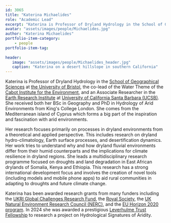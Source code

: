 ```yaml
---
id: 3065
title: "Katerina Michaelides"
role: "Academic Lead"
excerpt: "Katerina is Professor of Dryland Hydrology in the School of Geographical Sciences at the University of Bristol, co-lead of the Water Theme of the Cabot Institute for the Environment, and an Associate Researcher in the Earth Research Institute at the University of California Santa Barbara (UCSB)."
avatar: "assets/images/people/Michaelides.jpg"
author: "Katerina Michaelides"
portfolio-item-category:
    - people
portfolio-item-tag:
    
header:
   image: "assets/images/people/Michaelides_header.jpg"
   caption: "Katerina on a desert hillslope in southern California"
---
```


Katerina is Professor of Dryland Hydrology in the [School of Geographical Sciences](https://www.bristol.ac.uk/geography/) at [the University of Bristol](https://www.bristol.ac.uk), the co-lead of the Water Theme of the [Cabot Institute for the Environment](http://www.bristol.ac.uk/cabot/what-we-do/water/), and an Associate Researcher in the [Earth Research Institute](https://www.eri.ucsb.edu/) at [University of California Santa Barbara (UCSB)](https://www.ucsb.edu/). She received both her BSc in Geography and PhD in Hydrology of Arid Environments from King's College London. She comes from the Mediterranean island of Cyprus which forms a big part of the inspiration and fascination with arid environments.

Her research focuses primarily on processes in dryland environments from a theoretical and applied perspective. This includes research on dryland hydro-climatology, Earth surface processes, and desertification dynamics. Her work tries to understand why and how dryland fluvial environments differ from their humid counterparts and the implications for climate resilience in dryland regions. She leads a multidisciplinary research programme focused on droughts and land degradation in East African drylands of Somalia, Kenya and Ethiopia. This research has a strong international development focus and involves the creation of novel tools (including models and mobile phone apps) to aid rural communities in adapting to droughts and future climate change. 

Katerina has been awarded research grants from many funders including the [UKRI Global Challenges Research Fund](https://www.ukri.org/research/global-challenges-research-fund/), the [Royal Society](https://royalsociety.org/), the [UK Natural Environment Research Council (NERC)](https://nerc.ukri.org/), and the [EU Horizon 2020 program](https://ec.europa.eu/programmes/horizon2020/en). In 2024 she was awarded a prestigious [Leverhulme Trust Fellowship](https://www.leverhulme.ac.uk/research-fellowships/hydrological-signatures-aridity) to research a project on Hydrological Signatures of Aridity.  

